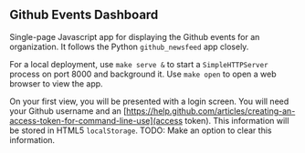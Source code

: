 Github Events Dashboard
-----------------------

Single-page Javascript app for displaying the Github events for an organization.
It follows the Python `github_newsfeed` app closely.

For a local deployment, use `make serve &` to start a `SimpleHTTPServer` process
on port 8000 and background it. Use `make open` to open a web browser to view
the app.

On your first view, you will be presented with a login screen. You will need
your Github username and an
[https://help.github.com/articles/creating-an-access-token-for-command-line-use](access
token). This information will be stored in HTML5 `localStorage`. TODO: Make an
option to clear this information.
